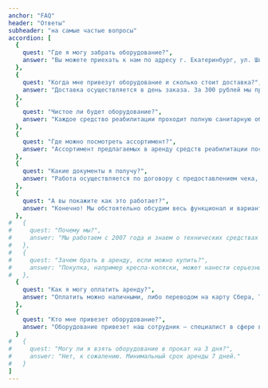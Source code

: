 ```yaml
---
anchor: "FAQ"
header: "Ответы"
subheader: "на самые частые вопросы"
accordion: [
  {
    quest: "Где я могу забрать оборудование?",
    answer: "Вы можете приехать к нам по адресу г. Екатеринбург, ул. Шварца, 4 (остановка транспорта Самоцветный бульвар, станция метро Ботаническая) или заказать доставку по г.Екатеринбург."
  },
  {
    quest: "Когда мне привезут оборудование и сколько стоит доставка?",
    answer: "Доставка осуществляется в день заказа. За 300 рублей мы привезем выбранную вещь и заберем её после Вашего полного восстановления, в любую точку города."
  },
  {
    quest: "Чистое ли будет оборудование?",
    answer: "Каждое средство реабилитации проходит полную санитарную обработку после использования."
  },
  {
    quest: "Где можно посмотреть ассортимент?",
    answer: "Ассортимент предлагаемых в аренду средств реабилитации постоянно пополняется. Вам нужно только позвонить и мы в короткие сроки найдем подходящее решение под конкретный случай."
  },
  {
    quest: "Какие документы я получу?",
    answer: "Работа осуществляется по договору с предоставлением чека, генерируемого в электронном виде."
  },  
  {
    quest: "А вы покажите как это работает?",
    answer: "Конечно! Мы обстоятельно обсудим весь функционал и варианты настроек, и обучим Вас самостоятельному использованию."
  }, 
#   {
#     quest: "Почему мы?",
#     answer: "Мы работаем с 2007 года и знаем о технических средствах реабилитации всё! а так же предлагаем новинки рынка."
#   },   
#   {
#     quest: "Зачем брать в аренду, если можно купить?",
#     answer: "Покупка, например кресла-коляски, может нанести серьезный ущерб семейному бюджету. Выходом может стать прокат. Тем более, что цены на услуги в нашем пункте проката минимальные. Кроме того, специалист окажет консультативную помощь по подбору и правилам использования технических средств реабилитации."
#   },   
  {
    quest: "Как я могу оплатить аренду?",
    answer: "Оплатить можно наличными, либо переводом на карту Сбера, Тинькофф банка."
  },
  {
    quest: "Кто мне привезет оборудование?",
    answer: "Оборудование привезет наш сотрудник — специалист в сфере восстановительного лечения."
  }  
#   {
#     quest: "Могу ли я взять оборудование в прокат на 3 дня?",
#     answer: "Нет, к сожалению. Минимальный срок аренды 7 дней."
#   }
]
---
```

